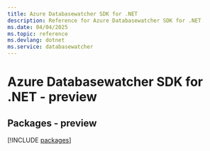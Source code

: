 ```yaml
---
title: Azure Databasewatcher SDK for .NET
description: Reference for Azure Databasewatcher SDK for .NET
ms.date: 04/04/2025
ms.topic: reference
ms.devlang: dotnet
ms.service: databasewatcher
---
```

# Azure Databasewatcher SDK for .NET - preview
## Packages - preview
[!INCLUDE [packages](databasewatcher-index.md)]